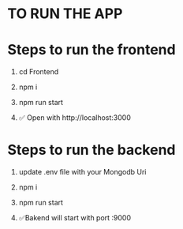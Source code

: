 # TO RUN THE APP

# Steps to run the frontend

1. cd Frontend

2. npm i

3. npm run start

4. ✅ Open with http://localhost:3000

# Steps to run the backend

1. update .env file with your Mongodb Uri

2. npm i

3. npm run start

4. ✅Bakend will start with port :9000
